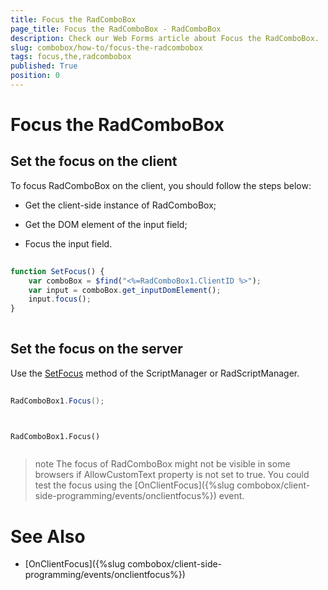 ```yaml
---
title: Focus the RadComboBox
page_title: Focus the RadComboBox - RadComboBox
description: Check our Web Forms article about Focus the RadComboBox.
slug: combobox/how-to/focus-the-radcombobox
tags: focus,the,radcombobox
published: True
position: 0
---
```


# Focus the RadComboBox



## Set the focus on the client

To focus RadComboBox on the client, you should follow the steps below:

* Get the client-side instance of RadComboBox;

* Get the DOM element of the input field;

* Focus the input field.

````JavaScript
	
function SetFocus() {
    var comboBox = $find("<%=RadComboBox1.ClientID %>");
    var input = comboBox.get_inputDomElement();
    input.focus();
}
	
````



## Set the focus on the server

Use the [SetFocus](https://msdn.microsoft.com/en-us/library/bb156188.aspx) method of the ScriptManager or RadScriptManager.



````C#
	     
RadComboBox1.Focus();
				
````
````VB.NET
	     
RadComboBox1.Focus()
				
````


>note The focus of RadComboBox might not be visible in some browsers if AllowCustomText property is not set to true. You could test the focus using the [OnClientFocus]({%slug combobox/client-side-programming/events/onclientfocus%}) event.
>


# See Also

 * [OnClientFocus]({%slug combobox/client-side-programming/events/onclientfocus%})
